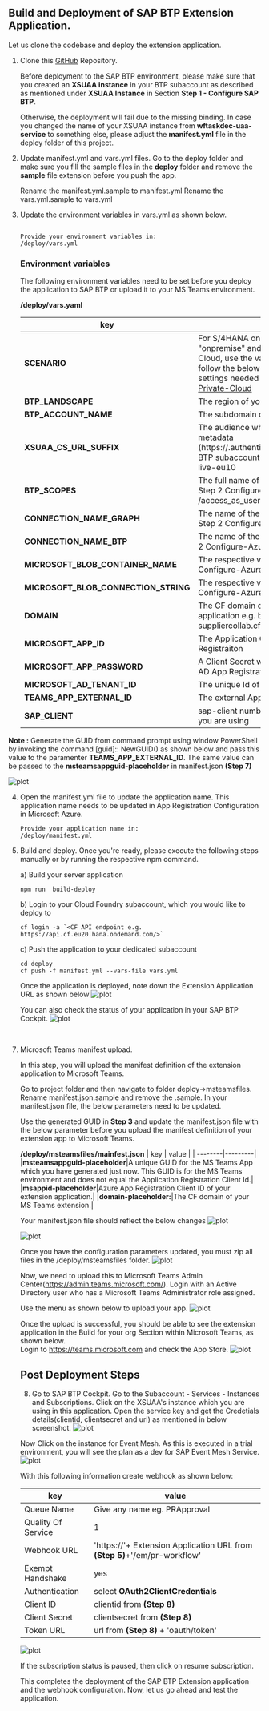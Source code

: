 ## Build and Deployment of SAP BTP Extension Application.

Let us clone the codebase and deploy the extension application. 

1. Clone this [GitHub](https://github.com/SAP-samples/btp-msteams-s4-suppliercollab) Repository.

    Before deployment to the SAP BTP environment, please make sure that you created an **XSUAA instance** in your BTP subaccount as described as mentioned under **XSUAA Instance** in Section **Step 1 - Configure SAP BTP**.

    Otherwise, the deployment will fail due to the missing binding. In case you changed the name of your XSUAA instance from **wftaskdec-uaa-service** to something else, please adjust the **manifest.yml** file in the deploy folder of this project. 


2. Update manifest.yml and vars.yml files.
   Go to the deploy folder and make sure you fill the sample files in the **deploy** folder and remove the **sample** file extension before you push the app. 

    Rename the manifest.yml.sample to manifest.yml 
    Rename the vars.yml.sample to vars.yml

3. Update the environment variables in vars.yml as shown below.

    ```

    Provide your environment variables in:
    /deploy/vars.yml
    ```

    ### Environment variables
    The following environment variables need to be set before you deploy the application to SAP BTP or upload it to your MS Teams environment.

    **/deploy/vars.yaml**

    | key    | value    |
    | --------|---------|
    |**SCENARIO**| For S/4HANA  on-premise, the value is "onpremise" and for S/4HANA on Azure Private Cloud, use the value "azureprivatecloud". Please follow the below steps to configure additional settings needed for S/4HANA running on [Azure-Private-Cloud](../Private-Link-Service/README.md)  |
    |**BTP_LANDSCAPE**|The region of your BTP subaccount e.g. eu20|
    |**BTP_ACCOUNT_NAME**|The subdomain of your BTP subaccount|
    |**XSUAA_CS_URL_SUFFIX**|The audience which can be extracted from the metadata (https://.authentication./saml/metadata) of your BTP subaccount e.g. azure-live-eu20 or aws-live-eu10|
    |**BTP_SCOPES**|The full name of the custom scope created in Step 2 Configure-Azure from api:// to /access_as_user|
    |**CONNECTION_NAME_GRAPH**|The name of the Graph connection creates in Step 2 Configure-Azure e.g. GraphConnection|
    |**CONNECTION_NAME_BTP**|The name of the BTP connection creates in Step 2 Configure-Azure e.g. BTPConnection|
    |**MICROSOFT_BLOB_CONTAINER_NAME**|The respective values copied in Step 2 - Configure-Azure|
    |**MICROSOFT_BLOB_CONNECTION_STRING**|The respective values copied in Step 2 - Configure-Azure|
    |**DOMAIN**| The CF domain of your MS Teams extension application e.g. btp-s4-msteams-suppliercollab.cfapps.eu20.hana.ondemand.com |
    |**MICROSOFT_APP_ID**| The Application Client Id of your Azure AD App Registraiton |
    |**MICROSOFT_APP_PASSWORD**|A Client Secret which you created for your Azure AD App Registration|
    |**MICROSOFT_AD_TENANT_ID**|The unique Id of your Azure Active Directory|
    |**TEAMS_APP_EXTERNAL_ID**|The external AppId of the Teams App
    |**SAP_CLIENT**|sap-client number of your S4/HANA system that you are using|

**Note :** Generate the GUID from command prompt using window PowerShell by invoking the command [guid]:: NewGUID() as shown below and pass this value to the paramenter **TEAMS_APP_EXTERNAL_ID**. The same value  can be passed to the **msteamsappguid-placeholder** in manifest.json **(Step 7)** 

![plot](./images/guid.png) 

4. Open the manifest.yml file to update the application name. This application name needs to be updated in App Registration Configuration in Microsoft Azure.

    ```console
    Provide your application name in:
    /deploy/manifest.yml
    ```
5. Build and deploy.
    Once you're ready, please execute the following steps manually or by running the respective npm command.

    a) Build your server application

    ```console
    npm run  build-deploy
    ```

    b) Login to your Cloud Foundry subaccount, which you would like to deploy to

    ```
    cf login -a `<CF API endpoint e.g. https://api.cf.eu20.hana.ondemand.com/>`
    ```

    c) Push the application to your dedicated subaccount

    ```
    cd deploy
    cf push -f manifest.yml --vars-file vars.yml
    ```

    Once the application is deployed, note down the Extension Application URL as shown below
    ![plot](./images/deploy.png) 

    You can also check the status of your application in your SAP BTP Cockpit.
    ![plot](./images/SAPBTPCockpit.png) 

<br>

7. Microsoft Teams manifest upload.

    In this step, you will upload the manifest definition of the extension application to Microsoft Teams.

    Go to project folder and then navigate to folder deploy->msteamsfiles. Rename manifest.json.sample and remove the .sample. 
    In your manifest.json file, the below parameters need to be updated.<br>

    Use the generated GUID in **Step 3** and update the manifest.json file with the below parameter before you upload the manifest definition of your extension app to Microsoft Teams.

    **/deploy/msteamsfiles/mainfest.json**
    | key    | value    |
    | --------|---------|
    |**msteamsappguid-placeholder**|A unique GUID for the MS Teams App which you have generated just now. This GUID is for the MS Teams environment and does not equal the Application Registration Client Id.|
    |**msappid-placeholder**|Azure App Registration Client ID of your extension application.|
    |**domain-placeholder:**|The CF domain of your MS Teams extension.|

    Your manifest.json file should reflect the below changes
    ![plot](./images/manifest1.png) 

    ![plot](./images/manifest2.png) 

    Once you have the configuration parameters updated, you must zip all files in the /deploy/msteamsfiles folder.
    ![plot](./images/zipfilecontent.png) 

    Now, we need to upload this to Microsoft Teams Admin Center(https://admin.teams.microsoft.com/). Login with an Active Directory user who has a Microsoft Teams Administrator role assigned.

    Use the menu as shown below to upload your app.
    ![plot](./images/admincenter.png) 

    Once the upload is successful, you should be able to see the extension application in the Build for your org Section within Microsoft Teams, as shown below.<br>
    Login to https://teams.microsoft.com and check the App Store.
    ![plot](./images/installapp.png) 


    ## Post Deployment Steps

    8. Go to SAP BTP Cockpit. Go to the Subaccount - Services - Instances and Subscriptions. Click on the XSUAA's instance which you are using in this application. Open the service key and get the Credetials details(clientid, clientsecret and url) as mentioned in below screenshot.
    ![plot](./images/servicekey01.png) 

    Now Click on the instance for Event Mesh. As this is executed in a trial environment, you will see the plan as a dev for SAP Event Mesh Service.
    ![plot](./images/btpcockpit-instances.png)


    With this following information create webhook as shown below:

    | key    | value    |
    | --------|---------|
    |Queue Name| Give any name eg. PRApproval|
    |Quality Of Service| 1|
    |Webhook URL| 'https://'+ Extension Application URL from **(Step 5)**+'/em/pr-workflow'|
    |Exempt Handshake| yes|
    |Authentication| select **OAuth2ClientCredentials**|
    |Client ID| clientid from **(Step 8)**|
    |Client Secret|clientsecret from **(Step 8)**|
    |Token URL |url from **(Step 8)** + 'oauth/token'|


    ![plot](./images/em-webhook.png)

    If the subscription status is paused, then click on resume subscription.

    This completes the deployment of the SAP BTP Extension application and the webhook configuration. 
    Now, let us go ahead and test the application.

